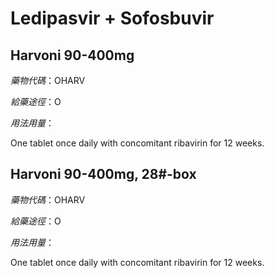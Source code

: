 # Ledipasvir + Sofosbuvir

## Harvoni 90-400mg

_藥物代碼_：OHARV

_給藥途徑_：O

_用法用量_：

One tablet once daily with concomitant ribavirin for 12 weeks.

## Harvoni 90-400mg, 28\#-box

_藥物代碼_：OHARV

_給藥途徑_：O

_用法用量_：

One tablet once daily with concomitant ribavirin for 12 weeks.

